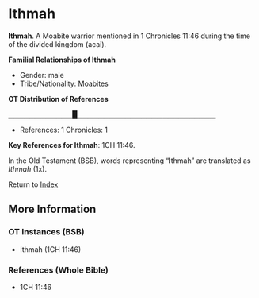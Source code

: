 # Ithmah
**Ithmah**. 
A Moabite warrior mentioned in 1 Chronicles 11:46 during the time of the divided kingdom (acai). 




**Familial Relationships of Ithmah**


* Gender: male
* Tribe/Nationality: [Moabites](../../../groups/md/acai/Moab.md)


**OT Distribution of References**

▁▁▁▁▁▁▁▁▁▁▁▁█▁▁▁▁▁▁▁▁▁▁▁▁▁▁▁▁▁▁▁▁▁▁▁▁▁▁
* References: 1 Chronicles: 1



**Key References for Ithmah**: 
1CH 11:46. 


In the Old Testament (BSB), words representing “Ithmah” are translated as 
*Ithmah* (1x). 




Return to [Index](00-Index.md)

## More Information

### OT Instances (BSB)

* Ithmah (1CH 11:46)



### References (Whole Bible)

* 1CH 11:46



